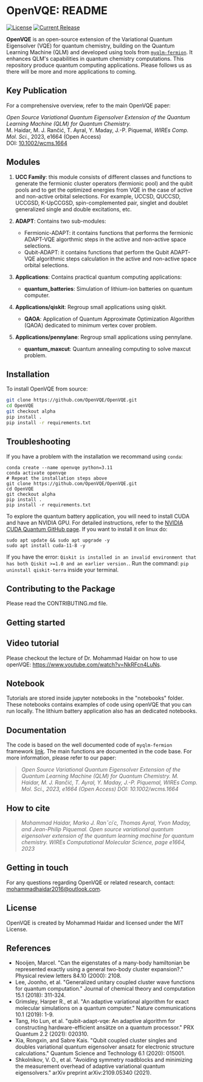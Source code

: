 OpenVQE: README
=======================

[![License](https://img.shields.io/github/license/OpenVQE/openvqe.svg)](https://opensource.org/licenses/MIT)
[![Current Release](https://img.shields.io/github/v/release/OpenVQE/openvqe.svg)](https://github.com/OpenVQE/openvqe/releases)

**OpenVQE** is an open-source extension of the Variational Quantum Eigensolver (VQE) for quantum chemistry, building on the Quantum Learning Machine (QLM) and developed using tools from [`myqlm-fermion`](https://github.com/myQLM/myqlm-fermion.git). It enhances QLM's capabilities in quantum chemistry computations. This repository produce quantum computing applications. Please follows us as there will be more and more applications to coming.

## Key Publication
For a comprehensive overview, refer to the main OpenVQE paper:

*Open Source Variational Quantum Eigensolver Extension of the Quantum Learning Machine (QLM) for Quantum Chemistry.*  
M. Haidar, M. J. Rančić, T. Ayral, Y. Maday, J.-P. Piquemal, *WIREs Comp. Mol. Sci.*, 2023, e1664 (Open Access)  
DOI: [10.1002/wcms.1664](https://doi.org/10.1002/wcms.1664)


## Modules


1. **UCC Family**: this module consists of different classes and functions to generate the fermionic cluster operators (fermionic pool) and the  qubit pools and to get the optimized energies from VQE in the case of active and non-active orbital selections. For example, UCCSD, QUCCSD, UCCGSD, K-UpCCGSD, spin-complemented pair, singlet and doublet generalized single and double excitations, etc.

2. **ADAPT**: Contains two sub-modules:
    - Fermionic-ADAPT: it contains functions that performs the fermionic ADAPT-VQE algorthmic steps  in the active and non-active space selections.
    - Qubit-ADAPT: it  contains functions that perform the Qubit ADAPT-VQE algorithmic steps calculation in the active and non-active space orbital selections.
3. **Applications**: Contains practical quantum computing applications:
    - **quantum_batteries**: Simulation of lithium-ion batteries on quantum computer.
4. **Applications/qiskit**: Regroup small applications using qiskit.
    - **QAOA**: Application of Quantum Approximate Optimization Algorithm (QAOA) dedicated to minimum vertex cover problem.
5. **Applications/pennylane**: Regroup  small applications using pennylane.
    - **quantum_maxcut**: Quantum annealing computing to solve maxcut problem.

Installation
--------------

To install OpenVQE from source:

```bash
git clone https://github.com/OpenVQE/OpenVQE.git
cd OpenVQE
git checkout alpha
pip install .
pip install -r requirements.txt
```

## Troubleshooting

If you have a problem with the installation we recommand using `conda`:

```shell
conda create --name openvqe python=3.11
conda activate openvqe
# Repeat the installation steps above
git clone https://github.com/OpenVQE/OpenVQE.git
cd OpenVQE
git checkout alpha
pip install .
pip install -r requirements.txt
```

To explore the quantum battery application, you will need to install CUDA and have an NVIDIA GPU. For detailed instructions, refer to the    [NVIDIA CUDA Quantum GitHub page](https://github.com/NVIDIA/cuda-quantum). If you want to install it on linux do:
```shell
sudo apt update && sudo apt upgrade -y
sudo apt install cuda-11-8 -y
```

If you have the error: `Qiskit is installed in an invalid environment that has both Qiskit >=1.0 and an earlier version.`. Run the command: `pip uninstall qiskit-terra` inside your terminal. 

## Contributing to the Package

Please read the CONTRIBUTING.md file.

Getting started
----------------

## Video tutorial

Please checkout the lecture of Dr. Mohammad Haidar on how to use openVQE: https://www.youtube.com/watch?v=NkRFcn4LuNs. 

## Notebook 

Tutorials are stored inside jupyter notebooks in the "notebooks" folder. These notebooks contains examples of code using openVQE that you can run locally. The lithium battery application also has an dedicated notebooks. 

Documentation
---------------
The code is based on the well documented code of `myqlm-fermion` framework [link](https://myqlm.github.io/).
The main functions are documented in the code base.
For more information, please refer to our paper: 
> *Open Source Variational Quantum Eigensolver Extension of the Quantum Learning Machine (QLM) for Quantum Chemistry. 
M. Haidar,  M. J. Rančić, T. Ayral, Y. Maday, J.-P. Piquemal, WIREs Comp. Mol. Sci., 2023, e1664 (Open Access)
DOI: 10.1002/wcms.1664*

How to cite
-----------
> *Mohammad Haidar, Marko J. Ranˇci´c, Thomas Ayral, Yvon Maday, and Jean-Philip Piquemal. Open source variational quantum eigensolver extension of the quantum learning machine for quantum chemistry. WIREs Computational Molecular Science, page e1664, 2023*

Getting in touch
-----------
For any questions regarding OpenVQE or related research, contact: mohammadhaidar2016@outlook.com.

License
-----------
OpenVQE is created by Mohammad Haidar and licensed under the MIT License.

References
-----------
* Nooijen, Marcel. "Can the eigenstates of a many-body hamiltonian be represented exactly using a general two-body cluster expansion?." Physical review letters 84.10 (2000): 2108.
* Lee, Joonho, et al. "Generalized unitary coupled cluster wave functions for quantum computation." Journal of chemical theory and computation 15.1 (2018): 311-324.
* Grimsley, Harper R., et al. "An adaptive variational algorithm for exact molecular simulations on a quantum computer." Nature communications 10.1 (2019): 1-9.
* Tang, Ho Lun, et al. "qubit-adapt-vqe: An adaptive algorithm for constructing hardware-efficient ansätze on a quantum processor." PRX Quantum 2.2 (2021): 020310.
* Xia, Rongxin, and Sabre Kais. "Qubit coupled cluster singles and doubles variational quantum eigensolver ansatz for electronic structure calculations." Quantum Science and Technology 6.1 (2020): 015001.
* Shkolnikov, V. O., et al. "Avoiding symmetry roadblocks and minimizing the measurement overhead of adaptive variational quantum eigensolvers." arXiv preprint arXiv:2109.05340 (2021).
